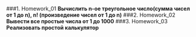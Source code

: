 ###1. Homework_01 
**Вычислить n-ое треугольное число(сумма чисел от 1 до n), n! (произведение чисел от 1 до n)**
###2. Homework_02
**Вывести все простые числа от 1 до 1000**
###3. Homework_03
**Реализовать простой калькулятор**
